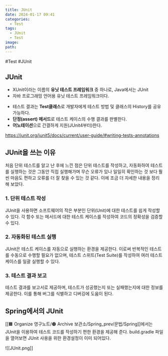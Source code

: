 ```yaml
---
title: JUnit
date: 2024-01-17 09:41
categories:
  - Test
tags:
  - JUnit
  - Test
image: 
path:
---
```

#Test #JUnit 

## JUnit
+ XUnit이라는 이름의 **유닛 테스트 프레임워크** 중 하나로, Java에서는 JUnit
+ 자바 프로그래밍 언어용 유닛 테스트 프레임워크이다.
- 테스트 결과는 **Test클래스**로 개발자에게 테스트 방법 및 클래스의 History를 공유 가능하다.
- **단정(assert) 메서드**로 테스트 케이스의 수행 결과를 판별한다.
- **어노테이션**으로 간결하게 지원(JUnit4부터)한다.

https://junit.org/junit5/docs/current/user-guide/#writing-tests-annotations
## JUnit을 쓰는 이유
처음 단위 테스트를 알고 난 후에 느낀 점은 단위 테스트를 작성하고, 자동화하여 테스트를 실행하는 것은 그동안 직접 실행해가며 무슨 오류가 있나 일일히 확인하는 것 보다 훨씬 마음도 편하고 오류를 더 잘 찾을 수 있는 것 같다. 이에 조금 더 자세한 내용을 정리해 보았다.

### 1. 단위 테스트 작성

JUnit을 사용하면 소프트웨어의 작은 부분인 단위(Unit)에 대한 테스트를 쉽게 작성할 수 있다. 각 함수 또는 메서드에 대한 테스트 케이스를 작성하여 코드의 정확성을 검증할 수 있다.

### 2. 자동화된 테스트 실행

JUnit은 테스트 케이스를 자동으로 실행하는 환경을 제공한다. 이로써 반복적인 테스트를 수동으로 수행할 필요가 없으며, 테스트 스위트(Test Suite)를 작성하여 여러 테스트 케이스를 일괄 실행할 수 있다.

### 3. 테스트 결과 보고

테스트 결과를 보고서로 제공하며, 테스트가 성공했는지 또는 실패했는지에 대한 정보를 제공한다. 이를 통해 버그를 식별하고 디버깅에 도움이 된다.

## Spring에서의 JUnit
[[🟧 Organize 영구노트/🟤 Archive 보관소/Spring_prev/문법/Spring]]에서는 JUnit을 이용하여 테스트 코드를 작성하기 편한 환경을 제공해 준다. build.gradle 파일을 열어보면 JUnit 사용을 위한 환경설정이 이미 되어있다.

![[JUnit.png]]